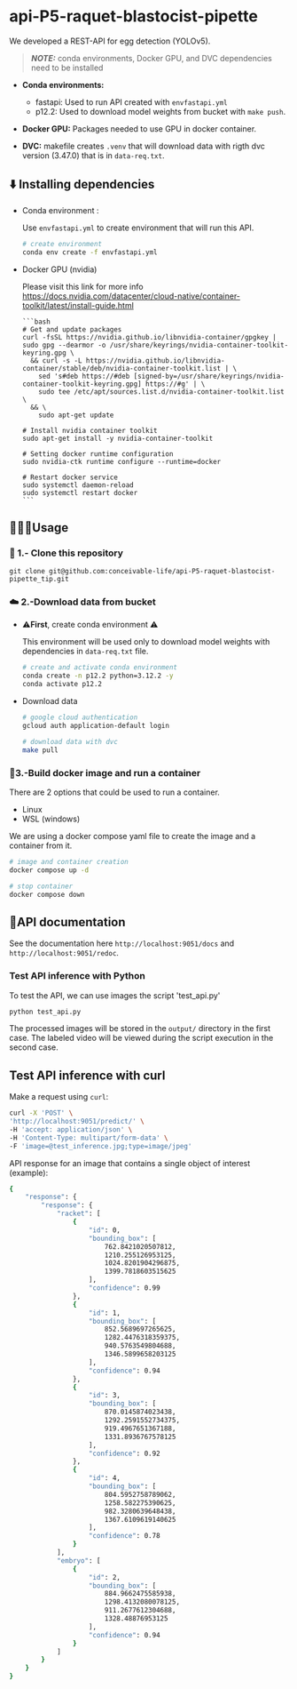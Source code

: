 # api-P5-raquet-blastocist-pipette

We developed a REST-API for egg detection (YOLOv5).

> **_NOTE:_** conda environments, Docker GPU, and DVC dependencies need to be installed

- **Conda environments:**

  - fastapi: Used to run API created with `envfastapi.yml`
  - p12.2: Used to download model weights from bucket with `make push`.

- **Docker GPU:** Packages needed to use GPU in docker container.
- **DVC:** makefile creates `.venv` that will download data with rigth dvc version (3.47.0) that is in `data-req.txt`.

## ⬇️ Installing dependencies

- Conda environment :

  Use `envfastapi.yml` to create environment that will run this API.

  ```bash
  # create environment
  conda env create -f envfastapi.yml
  ```

- Docker GPU (nvidia)

  Please visit this link for more info
  https://docs.nvidia.com/datacenter/cloud-native/container-toolkit/latest/install-guide.html

      ```bash
      # Get and update packages
      curl -fsSL https://nvidia.github.io/libnvidia-container/gpgkey | sudo gpg --dearmor -o /usr/share/keyrings/nvidia-container-toolkit-keyring.gpg \
        && curl -s -L https://nvidia.github.io/libnvidia-container/stable/deb/nvidia-container-toolkit.list | \
          sed 's#deb https://#deb [signed-by=/usr/share/keyrings/nvidia-container-toolkit-keyring.gpg] https://#g' | \
          sudo tee /etc/apt/sources.list.d/nvidia-container-toolkit.list \
        && \
          sudo apt-get update

      # Install nvidia container toolkit
      sudo apt-get install -y nvidia-container-toolkit

      # Setting docker runtime configuration
      sudo nvidia-ctk runtime configure --runtime=docker

      # Restart docker service
      sudo systemctl daemon-reload
      sudo systemctl restart docker
      ```

## 👨🏻‍💻Usage

### 🔑 1.- Clone this repository

```
git clone git@github.com:conceivable-life/api-P5-raquet-blastocist-pipette_tip.git
```

### ☁️ 2.-Download data from bucket

- ⚠️**First**, create conda environment ⚠️

  This environment will be used only to download model weights with dependencies in `data-req.txt` file.

  ```sh
  # create and activate conda environment
  conda create -n p12.2 python=3.12.2 -y
  conda activate p12.2

  ```

- Download data

  ```sh
  # google cloud authentication
  gcloud auth application-default login

  # download data with dvc
  make pull
  ```

### 🚢3.-Build docker image and run a container

There are 2 options that could be used to run a container.

- Linux
- WSL (windows)

We are using a docker compose yaml file to create the image and a container from it.

```bash
# image and container creation
docker compose up -d

# stop container
docker compose down
```

## 📃API documentation

See the documentation here `http://localhost:9051/docs` and `http://localhost:9051/redoc`.

### Test API inference with Python

To test the API, we can use images the script 'test_api.py'

```bash
python test_api.py
```

The processed images will be stored in the `output/` directory in the first case. The labeled video will be viewed
during the script execution in the second case.

## Test API inference with curl

Make a request using `curl`:

```bash
curl -X 'POST' \
'http://localhost:9051/predict/' \
-H 'accept: application/json' \
-H 'Content-Type: multipart/form-data' \
-F 'image=@test_inference.jpg;type=image/jpeg'
```

API response for an image that contains a single object of interest (example):

```bash
{
    "response": {
        "response": {
            "racket": [
                {
                    "id": 0,
                    "bounding_box": [
                        762.8421020507812,
                        1210.255126953125,
                        1024.8201904296875,
                        1399.7818603515625
                    ],
                    "confidence": 0.99
                },
                {
                    "id": 1,
                    "bounding_box": [
                        852.5689697265625,
                        1282.4476318359375,
                        940.5763549804688,
                        1346.5899658203125
                    ],
                    "confidence": 0.94
                },
                {
                    "id": 3,
                    "bounding_box": [
                        870.0145874023438,
                        1292.2591552734375,
                        919.4967651367188,
                        1331.8936767578125
                    ],
                    "confidence": 0.92
                },
                {
                    "id": 4,
                    "bounding_box": [
                        804.5952758789062,
                        1258.582275390625,
                        982.3280639648438,
                        1367.6109619140625
                    ],
                    "confidence": 0.78
                }
            ],
            "embryo": [
                {
                    "id": 2,
                    "bounding_box": [
                        884.9662475585938,
                        1298.4132080078125,
                        911.2677612304688,
                        1328.48876953125
                    ],
                    "confidence": 0.94
                }
            ]
        }
    }
}
```
